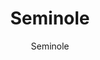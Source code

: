 ---
designer: Endless Knot
description: "Collection%3A%20Omni%20Collection%0AColor%3A%20Beige%0AMaterial%3A%20100%25%20WoolPile%3A%201/4%22Width%3A%2013%272%22Style%3A%20TexturalPattern%20Repeat%3A%20N/A"
image_primary: img/SEM-27-600x873.jpg
image_secondary: ../../../images/blank.png
manufacturer: Endless Knot
href: https://endlessknotrugs.com/product/seminole-beige/
subtitle: Seminole
tags: 
  - endless_knot
  - on-demand-rugs
title: Seminole
image_thumb: img/SEM-27-300x300.jpg
category: on-demand-rugs
slug: /manufacturers/endless-knot/on-demand-rugs/endless-knot-seminole
---